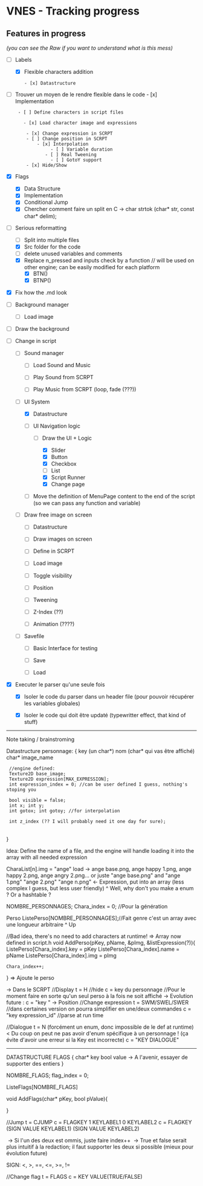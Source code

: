 # VNES - Tracking progress

## Features in progress
*(you can see the Raw if you want to understand what is this mess)*

- [ ] Labels
  - [x] Flexible characters addition
    
    	- [x] Datastructure 
  
 - [ ] Trouver un moyen de le rendre flexible dans le code
        - [x] Implementation 
        
        - [ ] Define characters in script files
          
          - [x] Load character image and expressions
          
           - [x] Change expression in SCRPT
           - [ ] Change position in SCRPT
               - [x] Interpolation
                 	- [ ] Variable duration
                  - [ ] Real Tweening
                	- [ ] GotoY support
           - [x] Hide/Show
    
  - [x] Flags
    - [x] Data Structure
    - [x] Implementation
    - [x] Conditional Jump
    - [x] Chercher comment faire un split en C
      -> char strtok (char* str, const char* delim); 
    
  - [ ] Serious reformatting
    - [ ] Split into multiple files
    - [x] Src folder for the code
    - [ ] delete unused variables and comments
    - [x] Replace n_pressed and inputs check by a function // will be used on other engine; can be easily modified for each platform
      - [x] BTN()
      - [x] BTNP()
  
  - [x] Fix how the .md look

    

  - [ ] Background manager
  
    - [ ] Load image
    
  - [ ] Draw the background
    
- [ ] Change in script
  
  - [ ] Sound manager

    - [ ] Load Sound and Music

    - [ ] Play Sound from SCRPT

    - [ ] Play Music from SCRPT (loop, fade (???))

      

  - [ ] UI System
  
    - [x] Datastructure
    
    - [ ] UI Navigation logic
      
      - [ ] Draw the UI + Logic
      
        - [x] Slider
        - [x] Button
        - [x] Checkbox
        - [ ] List
        - [x] Script Runner
        - [x] Change page
    
    - [ ] Move the definition of MenuPage content to the end of the script (so we can pass any function and variable) 
  
    
  
  - [ ] Draw free image on screen

    - [ ] Datastructure

    - [ ] Draw images on screen

    - [ ] Define in SCRPT

    - [ ] Load image

    - [ ] Toggle visibility

    - [ ] Position
  
    - [ ] Tweening
  
    - [ ] Z-Index (??)
  
    - [ ] Animation (????)
  
      
  
  - [ ] Savefile
  
    - [ ] Basic Interface for testing
    
    - [ ] Save
    
    - [ ] Load
    
      
  
- [x] Executer le parser qu'une seule fois

     - [x] Isoler le code du parser dans un header file (pour pouvoir récupérer les variables globales)
     - [x] Isoler le code qui doit être updaté (typewritter effect, that kind of stuff)


-----
Note taking / brainstroming

Datastructure personnage:
	{
	 key (un char*)
	 nom (char* qui vas être affiché)
	 char* image_name

	 //engine defined:
	 Texture2D base_image;
	 Texture2D expression[MAX_EXPRESSION];
	 int expression_index = 0; //can be user defined I guess, nothing's stoping you
	
	 bool visible = false;
	 int x; int y;
	 int gotox; int gotoy; //for interpolation
	
	 int z_index (?? I will probably need it one day for sure);


​	 
​	}

Idea:
Define the name of a file, and the engine will handle loading it into the array with all needed expression

CharaList[n].img = "ange"
load -> ange base.png, ange happy 1.png, ange happy 2.png, ange angry 2.png...
	or juste "ange base.png" and "ange 1.png" "ange 2.png" "ange n.png" <- Expression, put into an array (less complex I guess, but less user friendly)
																			^ Well, why don't you make a enum ? Or a hashtable ?


NOMBRE_PERSONNAGES;
Chara_index = 0; //Pour la génération

Perso ListePerso[NOMBRE_PERSONNAGES];//Fait genre c'est un array avec une longueur arbitraire
^ Up

//Bad idea, there's no need to add characters at runtime! => Array now defined in script.h
void AddPerso(pKey, pName, &pImg, &listExpression(?)){
	ListePerso[Chara_index].key = pKey
	ListePerso[Chara_index].name = pName
	ListePerso[Chara_index].img = pImg

	Chara_index++;
}
=> Ajoute le perso

-> Dans le SCRPT
//Display
t = H //hide
c = key du personnage //Pour le moment faire en sorte qu'un seul perso à la fois ne soit affiché
	-> Evolution future : c = "key <arg>" -> Position
//Change expression
t = SWM/SWEL/SWER //dans certaines version on pourra simplifier en une/deux commandes
c = "key expression_id" //parse at run time

//Dialogue
t = N (forcément un enum, donc impossible de le def at runtime) < Du coup on peut ne pas avoir d'enum spécifique à un personnage ! (ça évite d'avoir une erreur si la Key est incorrecte)
c = "KEY  DIALOGUE"

-----
DATASTRUCTURE FLAGS
{
	char* key
	bool  value -> A l'avenir, essayer de supporter des entiers
}

NOMBRE_FLAGS;
flag_index = 0;

ListeFlags[NOMBRE_FLAGS]

void AddFlags(char* pKey, bool pValue){

}

//Jump
t = CJUMP
c = FLAGKEY 1 KEYLABEL1 0 KEYLABEL2
c = FLAGKEY (SIGN VALUE KEYLABEL1) (SIGN VALUE KEYLABEL2)

​	-> Si l'un des deux est ommis, juste faire index++
​	-> True et false serait plus intuitif à la redaction; il faut supporter les deux si possible (mieux pour évolution future)

SIGN:
	<, >, ==, <=, >=, !=

//Change flag
t = FLAGS
c = KEY VALUE(TRUE/FALSE)
